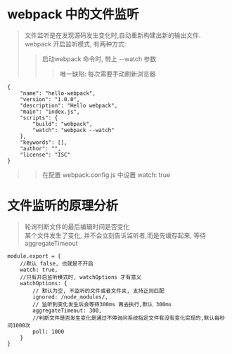# webpack 中的文件监听
> 文件监听是在发现源码发生变化时,自动重新构建出新的输出文件.  
> webpack 开启监听模式, 有两种方式: 
>> 启动webpack 命令时, 带上 --watch 参数
>>> 唯一缺陷: 每次需要手动刷新浏览器  
```
{
    "name": "hello-webpack",
    "version": "1.0.0",
    "description": "Hello webpack",
    "main": "index.js",
    "scripts": {
        "build": "webpack",
        "watch": "webpack --watch"
    },
    "keywords": [],
    "author": "",
    "license": "ISC"
}
```
>> 在配置 webpack.config.js 中设置 watch: true

# 文件监听的原理分析  
> 轮询判断文件的最后编辑时间是否变化  
> 某个文件发生了变化, 并不会立刻告诉监听者,而是先缓存起来, 等待aggregateTimeout  
```
module.export = {
    //默认 false, 也就是不开启 
    watch: true,
    //只有开启监听模式时, watchOptions 才有意义 
    watchOptions: {
        // 默认为空, 不监听的文件或者文件夹, 支持正则匹配
        ignored: /node_modules/,
        // 监听到变化发生后会等待300ms 再去执行,默认 300ms 
        aggregateTimeout: 300, 
        //判断文件是否发生变化是通过不停询问系统指定文件有没有变化实现的,默认每秒问1000次
        poll: 1000
    }
}
```